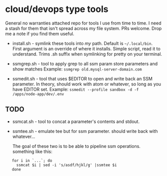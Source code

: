 # cloud/devops type tools

General no warranties attached repo for tools I use from time to time. I need a stash for them that isn't spread across my file system. PRs welcome.  Drop me a note if you find them useful.

 - install.sh - symlink these tools into _my_ path.  Default is `~/.local/bin`. First argument is an override of where it installs.  Simple script, read it to understand.  Trims .sh suffix when symlinking for pretty on your terminal.

 - ssmgrep.sh - tool to apply grep to all ssm param store parameters and show matches
   Example: `ssmgrep old.mysql-server-domain.com`

 - ssmedit.sh - tool that uses $EDITOR to open and write back an SSM parameter.  In theory, should work with atom or whatever, so long as you have EDITOR set.
   Example: `ssmedit --profile sandbox -d -f /apps/node-app/dev/.env`


## TODO

 - ssmcat.sh - tool to concat a parameter's contents and stdout.

 - ssmtee.sh - emulate tee but for ssm parameter.
   should write back with whatever...

   The goal of these two is to be able to pipeline ssm operations.
  something like this:
  ```
     for i in `...`; do
       ssmcat $i | sed -i 's/asdf/hjkl/g' |ssmtee $i
     done
   ```
